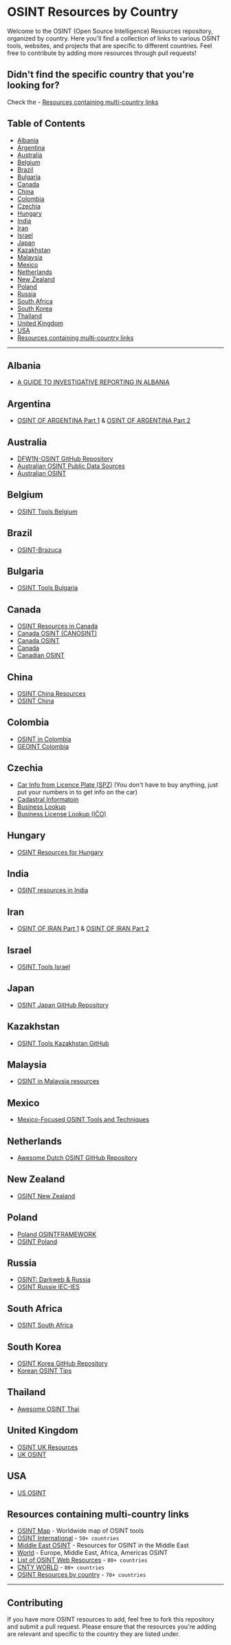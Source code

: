 # OSINT Resources by Country

Welcome to the OSINT (Open Source Intelligence) Resources repository, organized by country. Here you'll find a collection of links to various OSINT tools, websites, and projects that are specific to different countries. Feel free to contribute by adding more resources through pull requests!

## Didn't find the specific country that you're looking for?

Check the - [Resources containing multi-country links](#resources-containing-multi-country-links)

## Table of Contents

- [Albania](#albania)
- [Argentina](#argentina)
- [Australia](#australia)
- [Belgium](#belgium)
- [Brazil](#brazil)
- [Bulgaria](#bulgaria)
- [Canada](#canada)
- [China](#china)
- [Colombia](#colombia)
- [Czechia](#czechia)
- [Hungary](#hungary)
- [India](#india)
- [Iran](#iran)
- [Israel](#israel)
- [Japan](#japan)
- [Kazakhstan](#kazakhstan)
- [Malaysia](#malaysia)
- [Mexico](#mexico)
- [Netherlands](#netherlands)
- [New Zealand](#new-zealand)
- [Poland](#poland)
- [Russia](#russia)
- [South Africa](#south-africa)
- [South Korea](#south-korea)
- [Thailand](#thailand)
- [United Kingdom](#united-kingdom)
- [USA](#usa)
- [Resources containing multi-country links](#resources-containing-multi-country-links)

---

## Albania

- [A GUIDE TO INVESTIGATIVE REPORTING IN ALBANIA](https://www.osce.org/files/f/documents/3/0/201276.pdf)

## Argentina

- [OSINT OF ARGENTINA Part 1](https://web.archive.org/web/20231224134904/https://t.me/OsintLosena/565) & [OSINT OF ARGENTINA Part 2](https://web.archive.org/web/20231224135235/https://t.me/OsintLosena/566)

## Australia
- [DFW1N-OSINT GitHub Repository](https://github.com/DFW1N/DFW1N-OSINT)
- [Australian OSINT Public Data Sources](https://osint.fans/australia-osint-data-sources)
- [Australian OSINT](https://start.me/p/L10kJ6/australian-osint)

## Belgium
- [OSINT Tools Belgium](https://github.com/ts4rin4/OSINT-Tools-Belgium)

## Brazil
- [OSINT-Brazuca](https://github.com/osintbrazuca/osint-brazuca)

## Bulgaria
- [OSINT Tools Bulgaria](https://github.com/LinaYorda/OSINT-Tools-Bulgaria)

## Canada
- [OSINT Resources in Canada](https://start.me/p/aLe0vp/osint-resources-in-canada)
- [Canada OSINT (CANOSINT)](https://start.me/p/9E5BLR/canosint)
- [Canada OSINT](https://start.me/p/6rOJQp/canada-osint)
- [Canada](https://start.me/p/dlbyRn/canada)
- [Canadian OSINT](https://github.com/S3V3N11S/Canadian-OSINT-)
  
## China
- [OSINT China Resources](https://start.me/p/GE7JQb/osint)
- [OSINT China](https://start.me/p/7kLY9R/osint-chine)

## Colombia

- [OSINT in Colombia](https://github.com/BeHackerPro/OSINT_in_Colombia)
- [GEOINT Colombia](https://github.com/Bugs-B0unt3r/geoint-colombia)

## Czechia
- [Car Info from Licence Plate (SPZ)](https://www.epojisteni.cz/) (You don't have to buy anything, just put your numbers in to get info on the car)
- [Cadastral Informatoin](https://ikatastr.cz/)
- [Business Lookup](https://www.firmy.cz/)
- [Business License Lookup (IČO)](https://rejstrik-firem.kurzy.cz/ico/vyhledavani/)

## Hungary
- [OSINT Resources for Hungary](https://start.me/p/kxGLzd/hun-osint)

## India 

- [OSINT resources in India](https://start.me/p/vjR5wL/osint-resources-in-india)

## Iran

- [OSINT OF IRAN Part 1](https://web.archive.org/web/20231224135808/https://t.me/OsintLosena/568) & [OSINT OF IRAN Part 2](https://web.archive.org/web/20231224135949/https://t.me/OsintLosena/569)

## Israel
- [OSINT Tools Israel](https://github.com/ranlo/OSINT-Tools-Israel)

## Japan
- [OSINT Japan GitHub Repository](https://github.com/Coordinate-Cat/OSINT-JAPAN)

## Kazakhstan
- [OSINT Tools Kazakhstan GitHub](https://github.com/paulpogoda/OSINT-Tools-Kazakhstan)

## Malaysia
- [OSINT in Malaysia resources](https://start.me/p/KMqwBB/osint-in-malaysia-resources)

## Mexico
- [Mexico-Focused OSINT Tools and Techniques](https://osint2h22v.substack.com/p/mexico-focused-osint-tools-and-techniques)

## Netherlands
- [Awesome Dutch OSINT GitHub Repository](https://github.com/wvanderp/awesome-dutch-osint)

## New Zealand
- [OSINT New Zealand](https://www.osint.nz/)

## Poland 
- [Poland OSINTFRAMEWORK](https://osintframework.pl/)
- [OSINT Poland](https://github.com/9wind/OSINT-Poland)

## Russia
- [OSINT: Darkweb & Russia](https://start.me/p/kx5qL5/osint-darkweb-russia)
- [OSINT Russie IEC-IES](https://start.me/p/0PeKwy/osint-russie-iec-ies)

## South Africa
- [OSINT South Africa](https://start.me/p/KMAbkB/osint-south-africa)

## South Korea
- [OSINT Korea GitHub Repository](https://github.com/SwanLeeSec/rokinttool)
- [Korean OSINT Tips](https://osintstan.medium.com/top-five-korean-osint-tips-b578e2dec010)

## Thailand
- [Awesome OSINT Thai](https://github.com/wasdee/awesome-osint-thai)

## United Kingdom
- [OSINT UK Resources](https://start.me/p/gyq0Rz/united-kingdom)
- [UK OSINT](https://www.uk-osint.net/)

## USA
- [US OSINT](https://start.me/p/GEQXv7/osint-us)

## Resources containing multi-country links
- [OSINT Map](https://cybdetective.com/osintmap/) - Worldwide map of OSINT tools
- [OSINT International](https://start.me/p/7kDabv/osint-international) -  `50+ countries`
- [Middle East OSINT](https://start.me/p/jj8Y9a/middle-east-osint) - Resources for OSINT in the Middle East
- [World](https://start.me/p/lLaoXv/07-world) - Europe, Middle East, Africa, Americas OSINT
- [List of OSINT Web Resources](https://github.com/OhShINT/ohshint.gitbook.io/blob/main/Lists_of_OSINT_Web_Resources/1-Complete-List-of-OSINT-Web-Resources.md#country-specific-search-engines-and-directories) -  `80+ countries`
- [CNTY WORLD](https://start.me/p/kxNv55/cnty-world) - `80+ countries`
- [OSINT Resources by country](https://start.me/p/kvAQBk/osint-resources-by-country) - `70+ countries`

---

## Contributing
If you have more OSINT resources to add, feel free to fork this repository and submit a pull request. Please ensure that the resources you're adding are relevant and specific to the country they are listed under.

